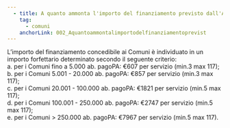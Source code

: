 ```yaml
---
  - title: A quanto ammonta l'importo del finanziamento previsto dall'Avviso "Adozione pagoPA" della Misura 1.4.3?
    tag:
      - comuni
    anchorLink: 002_Aquantoammontalimportodelfinanziamentoprevist
---
```


L’importo del finanziamento concedibile ai Comuni è individuato in un importo forfettario determinato secondo il seguente criterio:<br>a. per i Comuni fino a 5.000 ab. pagoPA: €607 per servizio (min.3 max 117);<br>b. per i Comuni 5.001 - 20.000 ab. pagoPA: €857 per servizio (min.3 max 117);<br>c. per i Comuni 20.001 - 100.000 ab. pagoPA: €1821 per servizio (min.5 max 117);<br>d. per i Comuni 100.001 - 250.000 ab. pagoPA: €2747 per servizio (min.5 max 117);<br>e. per i Comuni > 250.000 ab. pagoPA: €7967 per servizio (min.5 max 117).
